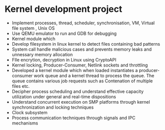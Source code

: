 # Kernel development project 
- Implement processes, thread, scheduler, synchronisation, VM, Virtual file system , Unix OS
- Use QEMU emulator to run and GDB for debugging 
- Kernel module which 
- Develop filesystem in linux kernel to detect files containing bad patterns 
- System call handle malicious cases and prevents memory leaks and unnessary memory allocation
- FIle encrytion, decryption in Linux using CryptoAPI
- Kernel locking, Producer-Consumer, Netlink sockets and throttling 
- Developed a kernel module which when loaded instantiates a producer-consumer work queue and a kernel thread to process the queue. The queue contains various job requests such as  Contenation of multiple files etc.
- Decipher process scheduling and understand effective capacity utilization under general and real-time dispositions
- Understand concurrent execution on SMP platforms through kernel synchronization and locking techniques
- Clock subsystem
- Process communication techniques through signals and IPC mechanisms
